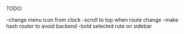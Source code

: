 
TODO: 

-change menu icon from clock
-scroll to top when route change
-make hash router to avoid backend
-bold selected rute on sidebar

